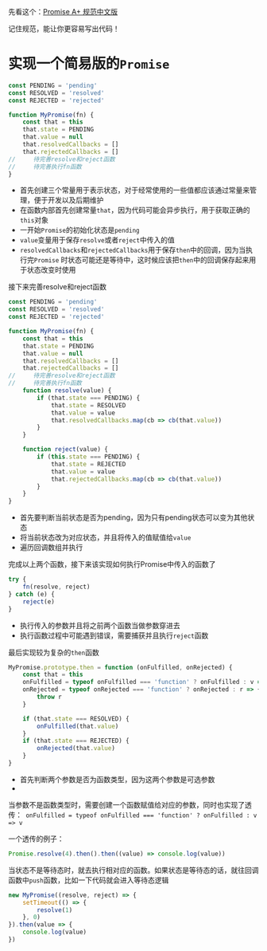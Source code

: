 先看这个：[Promise A+ 规范中文版](https://www.ituring.com.cn/article/66566)

记住规范，能让你更容易写出代码！

# 实现一个简易版的`Promise`

```js
const PENDING = 'pending'
const RESOLVED = 'resolved'
const REJECTED = 'rejected'

function MyPromise(fn) {
    const that = this
    that.state = PENDING
    that.value = null
    that.resolvedCallbacks = []
    that.rejectedCallbacks = []
//     待完善resolve和reject函数
//     待完善执行fn函数
}
```

- 首先创建三个常量用于表示状态，对于经常使用的一些值都应该通过常量来管理，便于开发以及后期维护
- 在函数内部首先创建常量`that`，因为代码可能会异步执行，用于获取正确的`this`对象
- 一开始`Promise`的初始化状态是`pending`
- `value`变量用于保存`resolve`或者`reject`中传入的值
- `resolvedCallbacks`和`rejectedCallbacks`用于保存`then`中的回调，因为当执行完`Promise`
  时状态可能还是等待中，这时候应该把`then`中的回调保存起来用于状态改变时使用

接下来完善resolve和reject函数

```js
const PENDING = 'pending'
const RESOLVED = 'resolved'
const REJECTED = 'rejected'

function MyPromise(fn) {
    const that = this
    that.state = PENDING
    that.value = null
    that.resolvedCallbacks = []
    that.rejectedCallbacks = []
//     待完善resolve和reject函数
//     待完善执行fn函数
    function resolve(value) {
        if (that.state === PENDING) {
            that.state = RESOLVED
            that.value = value
            that.resolvedCallbacks.map(cb => cb(that.value))
        }
    }

    function reject(value) {
        if (this.state === PENDING) {
            that.state = REJECTED
            that.value = value
            that.rejectedCallbacks.map(cb => cb(that.value))
        }
    }
}
```

- 首先要判断当前状态是否为pending，因为只有pending状态可以变为其他状态
- 将当前状态改为对应状态，并且将传入的值赋值给`value`
- 遍历回调数组并执行

完成以上两个函数，接下来该实现如何执行Promise中传入的函数了

```js
try {
    fn(resolve, reject)
} catch (e) {
    reject(e)
}
```

- 执行传入的参数并且将之前两个函数当做参数穿进去
- 执行函数过程中可能遇到错误，需要捕获并且执行`reject`函数

最后实现较为复杂的`then`函数

```js
MyPromise.prototype.then = function (onFulfilled, onRejected) {
    const that = this
    onFulfilled = typeof onFulfilled === 'function' ? onFulfilled : v => v
    onRejected = typeof onRejected === 'function' ? onRejected : r => {
        throw r
    }

    if (that.state === RESOLVED) {
        onFulfilled(that.value)
    }
    if (that.state === REJECTED) {
        onRejected(that.value)
    }
}
```

- 首先判断两个参数是否为函数类型，因为这两个参数是可选参数
-
当参数不是函数类型时，需要创建一个函数赋值给对应的参数，同时也实现了透传：` onFulfilled = typeof onFulfilled === 'function' ? onFulfilled : v => v`

一个透传的例子：

```js
Promise.resolve(4).then().then((value) => console.log(value))
```

当状态不是等待态时，就去执行相对应的函数。如果状态是等待态的话，就往回调函数中`push`函数，比如一下代码就会进入等待态逻辑
```js
new MyPromise((resolve, reject) => {
    setTimeout(() => {
        resolve(1)
    }, 0)
}).then(value => {
    console.log(value)
})
```
